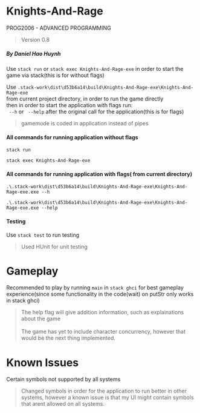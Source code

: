 # Knights-And-Rage
PROG2006 - ADVANCED PROGRAMMING
> Version 0.8<br>

##### By Daniel Hao Huynh
Use `stack run` or `stack exec Knights-And-Rage-exe` in order to start the game via stack(this is for without flags)

Use `.stack-work\dist\d53b6a14\build\Knights-And-Rage-exe\Knights-And-Rage-exe`<br> from current project directory, in order to run the game directly <br>then in order to start the application with flags run:<br> ` --h` or ` --help` after the original call for the application(this is for flags)
> gamemode is coded in application instead of pipes
#### All commands for running application without flags
    stack run

    stack exec Knights-And-Rage-exe

#### All commands for running application with flags( from current directory)
    .\.stack-work\dist\d53b6a14\build\Knights-And-Rage-exe\Knights-And-Rage-exe.exe --h

    .\.stack-work\dist\d53b6a14\build\Knights-And-Rage-exe\Knights-And-Rage-exe.exe --help
#### Testing
Use `stack test` to run testing

> Used HUnit for unit testing

# Gameplay
Recommended to play by running `main` in `stack ghci` for best gameplay experience(since some functionality in the code(wait) on putStr only works in stack ghci)

> The help flag will give addition information, such as explainations about the game
<br><br>
The game has yet to include character concurrency, however that would be the next thing implemented.

# Known Issues
Certain symbols not supported by all systems
>Changed symbols in order for the application to run better in other systems, however a known issue is that my UI might contain symbols that arent allowed on all systems.
